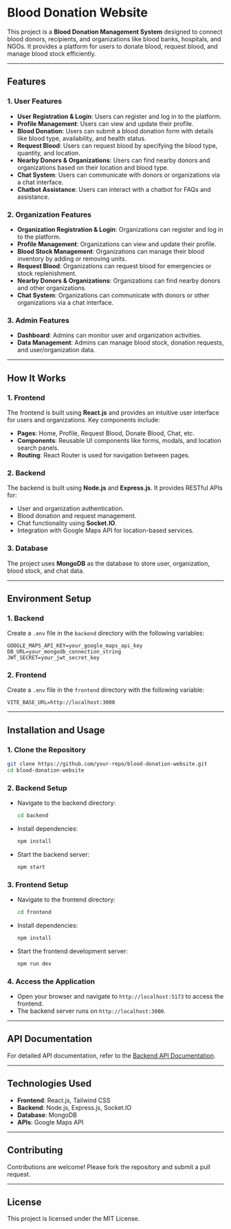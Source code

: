 # Blood Donation Website

This project is a **Blood Donation Management System** designed to connect blood donors, recipients, and organizations like blood banks, hospitals, and NGOs. It provides a platform for users to donate blood, request blood, and manage blood stock efficiently.

---

## Features

### 1. **User Features**
- **User Registration & Login**: Users can register and log in to the platform.
- **Profile Management**: Users can view and update their profile.
- **Blood Donation**: Users can submit a blood donation form with details like blood type, availability, and health status.
- **Request Blood**: Users can request blood by specifying the blood type, quantity, and location.
- **Nearby Donors & Organizations**: Users can find nearby donors and organizations based on their location and blood type.
- **Chat System**: Users can communicate with donors or organizations via a chat interface.
- **Chatbot Assistance**: Users can interact with a chatbot for FAQs and assistance.

### 2. **Organization Features**
- **Organization Registration & Login**: Organizations can register and log in to the platform.
- **Profile Management**: Organizations can view and update their profile.
- **Blood Stock Management**: Organizations can manage their blood inventory by adding or removing units.
- **Request Blood**: Organizations can request blood for emergencies or stock replenishment.
- **Nearby Donors & Organizations**: Organizations can find nearby donors and other organizations.
- **Chat System**: Organizations can communicate with donors or other organizations via a chat interface.

### 3. **Admin Features**
- **Dashboard**: Admins can monitor user and organization activities.
- **Data Management**: Admins can manage blood stock, donation requests, and user/organization data.

---

## How It Works

### 1. **Frontend**
The frontend is built using **React.js** and provides an intuitive user interface for users and organizations. Key components include:
- **Pages**: Home, Profile, Request Blood, Donate Blood, Chat, etc.
- **Components**: Reusable UI components like forms, modals, and location search panels.
- **Routing**: React Router is used for navigation between pages.

### 2. **Backend**
The backend is built using **Node.js** and **Express.js**. It provides RESTful APIs for:
- User and organization authentication.
- Blood donation and request management.
- Chat functionality using **Socket.IO**.
- Integration with Google Maps API for location-based services.

### 3. **Database**
The project uses **MongoDB** as the database to store user, organization, blood stock, and chat data.

---

## Environment Setup

### 1. **Backend**
Create a `.env` file in the `backend` directory with the following variables:
```
GOOGLE_MAPS_API_KEY=your_google_maps_api_key
DB_URL=your_mongodb_connection_string
JWT_SECRET=your_jwt_secret_key
```

### 2. **Frontend**
Create a `.env` file in the `frontend` directory with the following variable:
```
VITE_BASE_URL=http://localhost:3000
```

---

## Installation and Usage

### 1. **Clone the Repository**
```bash
git clone https://github.com/your-repo/blood-donation-website.git
cd blood-donation-website
```

### 2. **Backend Setup**
- Navigate to the backend directory:
  ```bash
  cd backend
  ```
- Install dependencies:
  ```bash
  npm install
  ```
- Start the backend server:
  ```bash
  npm start
  ```

### 3. **Frontend Setup**
- Navigate to the frontend directory:
  ```bash
  cd frontend
  ```
- Install dependencies:
  ```bash
  npm install
  ```
- Start the frontend development server:
  ```bash
  npm run dev
  ```

### 4. **Access the Application**
- Open your browser and navigate to `http://localhost:5173` to access the frontend.
- The backend server runs on `http://localhost:3000`.

---

## API Documentation
For detailed API documentation, refer to the [Backend API Documentation](./backend/readme.md).

---

## Technologies Used
- **Frontend**: React.js, Tailwind CSS
- **Backend**: Node.js, Express.js, Socket.IO
- **Database**: MongoDB
- **APIs**: Google Maps API

---

## Contributing
Contributions are welcome! Please fork the repository and submit a pull request.

---

## License
This project is licensed under the MIT License.
